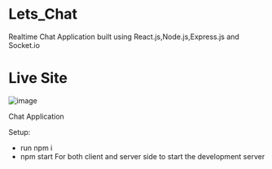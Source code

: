 # Lets_Chat
Realtime Chat Application built using React.js,Node.js,Express.js and Socket.io
# Live Site
![image](https://user-images.githubusercontent.com/87085608/124792771-f2ebd000-df6a-11eb-9b65-16440fb391f0.png)

Chat Application

Setup:

* run npm i 
* npm start
 For both client and server side to start the development server
